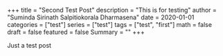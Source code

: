 +++
title = "Second Test Post"
description = "This is for testing"
author = "Suminda Sirinath Salpitiokorala Dharmasena"
date = 2020-01-01
categories = ["test"]
series = ["test"]
tags = ["test", "first"]
math = false
draft = false
featured = false
Summary = ""
+++

Just a test post